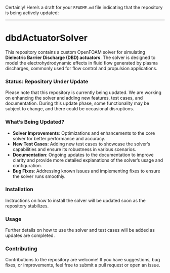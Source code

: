 Certainly! Here’s a draft for your `README.md` file indicating that the repository is being actively updated:

---

# dbdActuatorSolver

This repository contains a custom OpenFOAM solver for simulating **Dielectric Barrier Discharge (DBD) actuators**. The solver is designed to model the electrohydrodynamic effects in fluid flow generated by plasma discharges, commonly used for flow control and propulsion applications.

### **Status: Repository Under Update**

Please note that this repository is currently being updated. We are working on enhancing the solver and adding new features, test cases, and documentation. During this update phase, some functionality may be subject to change, and there could be occasional disruptions.

### **What’s Being Updated?**

- **Solver Improvements**: Optimizations and enhancements to the core solver for better performance and accuracy.
- **New Test Cases**: Adding new test cases to showcase the solver’s capabilities and ensure its robustness in various scenarios.
- **Documentation**: Ongoing updates to the documentation to improve clarity and provide more detailed explanations of the solver’s usage and configuration.
- **Bug Fixes**: Addressing known issues and implementing fixes to ensure the solver runs smoothly.

### **Installation**

Instructions on how to install the solver will be updated soon as the repository stabilizes.

### **Usage**

Further details on how to use the solver and test cases will be added as updates are completed.

### **Contributing**

Contributions to the repository are welcome! If you have suggestions, bug fixes, or improvements, feel free to submit a pull request or open an issue.

